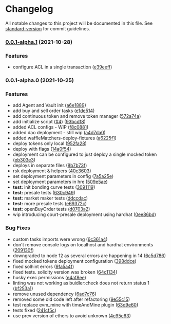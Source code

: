 # Changelog

All notable changes to this project will be documented in this file. See [standard-version](https://github.com/conventional-changelog/standard-version) for commit guidelines.

### [0.0.1-alpha.1](https://sovryn.github.com/swamp-thing-sovryn/zero-continuous-token-presale/compare/v0.0.1-alpha.0...v0.0.1-alpha.1) (2021-10-28)


### Features

* configure ACL in a single transaction ([e39eeff](https://sovryn.github.com/swamp-thing-sovryn/zero-continuous-token-presale/commit/e39eeff2c8224f94e47ae9b84a7f146cbd2f562c))

### 0.0.1-alpha.0 (2021-10-25)


### Features

* add Agent and Vault init ([a6e1889](https://sovryn.github.com/swamp-thing-sovryn/zero-continuous-token-presale/commit/a6e1889257dcf66e8d7a62e73dfdf0f305715bee))
* add buy and sell order tasks ([e1de514](https://sovryn.github.com/swamp-thing-sovryn/zero-continuous-token-presale/commit/e1de5143a46584966398d047dbd835ed53bec050))
* add continuous token and remove token manager ([572a74a](https://sovryn.github.com/swamp-thing-sovryn/zero-continuous-token-presale/commit/572a74a1cf08fd997e2870db2a6a4b22ba41d878))
* add initialize script ([#4](https://sovryn.github.com/swamp-thing-sovryn/zero-continuous-token-presale/issues/4)) ([93bcdf8](https://sovryn.github.com/swamp-thing-sovryn/zero-continuous-token-presale/commit/93bcdf89221b7dd428baae43bcf80920c022b585))
* added ACL configs - WIP ([f8c0881](https://sovryn.github.com/swamp-thing-sovryn/zero-continuous-token-presale/commit/f8c0881a73979223274df476b3a7b6275c769240))
* added dao deployment - still wip ([a4d7da0](https://sovryn.github.com/swamp-thing-sovryn/zero-continuous-token-presale/commit/a4d7da03d5e0bdcea136b9459776fca8efa64dd2))
* added waffleMatchers-deploy-fixtures ([a6225f1](https://sovryn.github.com/swamp-thing-sovryn/zero-continuous-token-presale/commit/a6225f1fb28585a5e42e73f44c569a52efad94b4))
* deploy tokens only local ([952fa28](https://sovryn.github.com/swamp-thing-sovryn/zero-continuous-token-presale/commit/952fa28277f11520b9b494f0b05eb45885ad3238))
* deploy with flags ([14a0f54](https://sovryn.github.com/swamp-thing-sovryn/zero-continuous-token-presale/commit/14a0f545aa4eb1a6a64f4ea4787c3c167e73b54a))
* deployment can be configured to just deploy a single mocked token ([eb303e3](https://sovryn.github.com/swamp-thing-sovryn/zero-continuous-token-presale/commit/eb303e3eadbe0d2c5c6044f8dc1d5ab2b2146821))
* deploys in separate files ([8b7b73f](https://sovryn.github.com/swamp-thing-sovryn/zero-continuous-token-presale/commit/8b7b73f5eaf6792cd7832cb52c13034610052df7))
* rsk deployment & helpers ([40c3603](https://sovryn.github.com/swamp-thing-sovryn/zero-continuous-token-presale/commit/40c36039c51c019ffb1cf8914673b1c5b98c4016))
* set deployment parameters in config ([7a5a25e](https://sovryn.github.com/swamp-thing-sovryn/zero-continuous-token-presale/commit/7a5a25e09b48cb77962988ef01732ec8efd0e4bc))
* set deployment parameters in hre ([509e5ae](https://sovryn.github.com/swamp-thing-sovryn/zero-continuous-token-presale/commit/509e5ae6f2937a2f4f58f965ff43dc023eeb1473))
* **test:**  init bonding curve tests ([3091119](https://sovryn.github.com/swamp-thing-sovryn/zero-continuous-token-presale/commit/3091119b7ce17d877333a5199b62090f966a1e02))
* **test:**  presale  tests ([630c949](https://sovryn.github.com/swamp-thing-sovryn/zero-continuous-token-presale/commit/630c94921419af1c34989cc1ffcc6980cf81d989))
* **test:** market maker tests ([ddccdac](https://sovryn.github.com/swamp-thing-sovryn/zero-continuous-token-presale/commit/ddccdac2bfc1a8e649c610b68d1ae17c130be441))
* **test:** more presale tests ([e69372c](https://sovryn.github.com/swamp-thing-sovryn/zero-continuous-token-presale/commit/e69372c0a9e5a0633212fb99e364454a5c56ba19))
* **test:** openBuyOrder tests ([d0703a2](https://sovryn.github.com/swamp-thing-sovryn/zero-continuous-token-presale/commit/d0703a21943adda10646ca4f3e9a021c3594feb4))
* wip introducing court-presale deployment using hardhat ([0ee86bd](https://sovryn.github.com/swamp-thing-sovryn/zero-continuous-token-presale/commit/0ee86bd3539f72d4d02c8d488f587412cb6e7556))


### Bug Fixes

* custom tasks imports were wrong ([6c361a4](https://sovryn.github.com/swamp-thing-sovryn/zero-continuous-token-presale/commit/6c361a4f21308d092470d3bae2ea12465e696731))
* don't remove console logs on localhost and hardhat environments ([209130f](https://sovryn.github.com/swamp-thing-sovryn/zero-continuous-token-presale/commit/209130f8eb01e1d4991f34b435c21afa4ff93b65))
* downgraded to node 12 as several errors are happening in 14 ([6c5d786](https://sovryn.github.com/swamp-thing-sovryn/zero-continuous-token-presale/commit/6c5d786e6f69d2db86dcb401da1847bf8a2a1eee))
* fixed mocked tokens deployment configuration ([398ddce](https://sovryn.github.com/swamp-thing-sovryn/zero-continuous-token-presale/commit/398ddcee0ae6e33f7b326e7b00c88f52cc995a28))
* fixed solhint errors ([9fa5a4f](https://sovryn.github.com/swamp-thing-sovryn/zero-continuous-token-presale/commit/9fa5a4fada9829fda2e47057378d821d417305b1))
* fixed tests. solidity version was broken ([64c1134](https://sovryn.github.com/swamp-thing-sovryn/zero-continuous-token-presale/commit/64c1134b0b02791012525c1e11072b902f5405d1))
* husky exec permissions ([e4af8ee](https://sovryn.github.com/swamp-thing-sovryn/zero-continuous-token-presale/commit/e4af8ee9f238c72fb7c95a3434d21d25943efde7))
* linting was not working as buidler:check does not return status 1 ([bf253a1](https://sovryn.github.com/swamp-thing-sovryn/zero-continuous-token-presale/commit/bf253a1044b1ebf3ef050dd66608dd4dfbc40a6c))
* remove unused dependency ([6ad7c76](https://sovryn.github.com/swamp-thing-sovryn/zero-continuous-token-presale/commit/6ad7c7650e411efede6942823d03e4a5371fc31b))
* removed some old code left after refactoring ([9e55c15](https://sovryn.github.com/swamp-thing-sovryn/zero-continuous-token-presale/commit/9e55c15c052b25a8dcd449c439e0c0fd722cb10b))
* test replace evm_mine with timeAndMine plugin ([63d9e60](https://sovryn.github.com/swamp-thing-sovryn/zero-continuous-token-presale/commit/63d9e607b841a287ad70679d37db557f1bbe6c99))
* tests fixed ([241cf5c](https://sovryn.github.com/swamp-thing-sovryn/zero-continuous-token-presale/commit/241cf5c315a30f20ed1a74c35d234eae99b236fd))
* use prev version of ethers to avoid unknown ([4c95c63](https://sovryn.github.com/swamp-thing-sovryn/zero-continuous-token-presale/commit/4c95c6321f77dd208d32bf4154973178cf8c9d5b))
